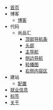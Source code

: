 * [首页](index.md)
* 博客
    * [博客](blog/index.md)
* 代码
    * 尚品汇
        * [顶部导航条](gmall/1.topnav.md)
        * [头部](gmall/2.header.md)
        * [主导航](gmall/3.mainnav.md)
        * [侧边导航](gmall/4.sidenav.md)
        * [轮播图](gmall/5.slideshow.md)
        * [右侧内容区](gmall/6.sideother.md)
* 建站
    * [配置](config/)
* [就业信息](job/)
* [标签](tags.md)
* [关于](about.md)
